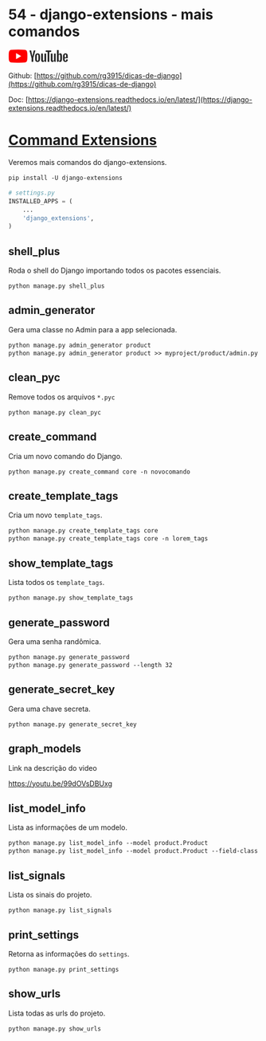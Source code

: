 # 54 - django-extensions - mais comandos

<a href="https://youtu.be/pguupq-s70M">
    <img src="../.gitbook/assets/youtube.png">
</a>

Github: [https://github.com/rg3915/dicas-de-django](https://github.com/rg3915/dicas-de-django)

Doc: [https://django-extensions.readthedocs.io/en/latest/](https://django-extensions.readthedocs.io/en/latest/)

# [Command Extensions](https://django-extensions.readthedocs.io/en/latest/command_extensions.html)


Veremos mais comandos do django-extensions.

```
pip install -U django-extensions
```

```python
# settings.py
INSTALLED_APPS = (
    ...
    'django_extensions',
)
```


## shell_plus

Roda o shell do Django importando todos os pacotes essenciais.

```
python manage.py shell_plus
```



## admin_generator

Gera uma classe no Admin para a app selecionada.

```
python manage.py admin_generator product
python manage.py admin_generator product >> myproject/product/admin.py
```



## clean_pyc

Remove todos os arquivos `*.pyc`

```
python manage.py clean_pyc
```



## create_command

Cria um novo comando do Django.

```
python manage.py create_command core -n novocomando
```



## create_template_tags

Cria um novo `template_tags`.

```
python manage.py create_template_tags core
python manage.py create_template_tags core -n lorem_tags
```


## show_template_tags

Lista todos os `template_tags`.

```
python manage.py show_template_tags
```



## generate_password

Gera uma senha randômica.

```
python manage.py generate_password
python manage.py generate_password --length 32
```



## generate_secret_key

Gera uma chave secreta.

```
python manage.py generate_secret_key
```



## graph_models

Link na descrição do video

https://youtu.be/99dOVsDBUxg


## list_model_info

Lista as informações de um modelo.

```
python manage.py list_model_info --model product.Product
python manage.py list_model_info --model product.Product --field-class
```



## list_signals

Lista os sinais do projeto.

```
python manage.py list_signals
```



## print_settings

Retorna as informações do `settings`.

```
python manage.py print_settings
```



## show_urls

Lista todas as urls do projeto.

```
python manage.py show_urls
```

